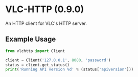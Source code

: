# VLC-HTTP (0.9.0)
An HTTP client for VLC's HTTP server.

## Example Usage
```python
from vlchttp import Client

client = Client('127.0.0.1', 8080, 'password')
status = client.get_status()
print('Running API version %d' % (status['apiversion']))
```